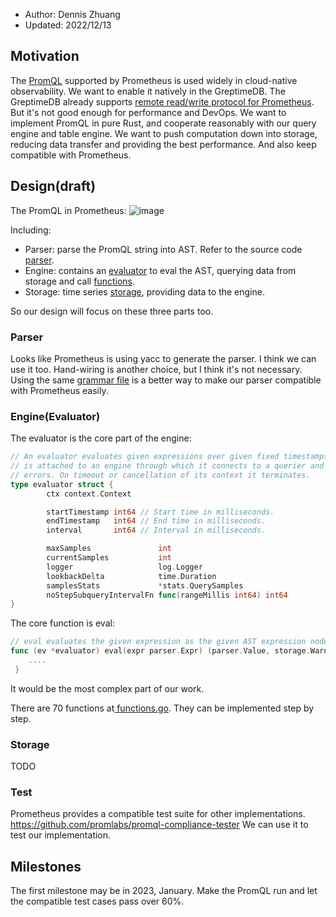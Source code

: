 * Author: Dennis Zhuang
* Updated: 2022/12/13

## Motivation
The [PromQL](https://prometheus.io/docs/prometheus/latest/querying/basics/) supported by Prometheus is used widely in cloud-native observability.  We want to enable it natively in the GreptimeDB.
The GreptimeDB already supports [remote read/write protocol for Prometheus](https://docs.greptime.com/user-guide/supported-protocols/prometheus). But it's not good enough for performance and DevOps. We want to implement PromQL in pure Rust, and cooperate reasonably with our query engine and table engine. We want to push computation down  into storage, reducing data transfer and providing the best performance. And also keep compatible with  Prometheus.
## Design(draft)

The PromQL in Prometheus:
![image](https://user-images.githubusercontent.com/14142/206131597-86ef720b-eb01-4a14-a141-b19cb7924d59.png)

Including:
- Parser:  parse the PromQL string into AST. Refer to the source code [parser](https://github.com/prometheus/prometheus/tree/main/promql/parser).
- Engine: contains an [evaluator](https://github.com/prometheus/prometheus/blob/main/promql/engine.go) to eval the AST, querying data from storage and call [functions](https://github.com/prometheus/prometheus/blob/main/promql/functions.go).
- Storage: time series [storage](https://github.com/prometheus/prometheus/blob/main/storage/interface.go), providing data to the engine.

So our design will focus on these three parts too.

### Parser
Looks like Prometheus is using yacc to generate the parser. I think we can use it too. Hand-wiring is another choice, but I think it's not necessary. Using the same [grammar file](https://github.com/prometheus/prometheus/blob/main/promql/parser/generated_parser.y) is a better way to make our parser compatible with Prometheus easily.

### Engine(Evaluator)
The evaluator  is the core part of the engine:
```go
// An evaluator evaluates given expressions over given fixed timestamps. It
// is attached to an engine through which it connects to a querier and reports
// errors. On timeout or cancellation of its context it terminates.
type evaluator struct {
        ctx context.Context

        startTimestamp int64 // Start time in milliseconds.
        endTimestamp   int64 // End time in milliseconds.
        interval       int64 // Interval in milliseconds.

        maxSamples               int
        currentSamples           int
        logger                   log.Logger
        lookbackDelta            time.Duration
        samplesStats             *stats.QuerySamples
        noStepSubqueryIntervalFn func(rangeMillis int64) int64
}
```

The core function is eval:
```go
// eval evaluates the given expression as the given AST expression node requires.
func (ev *evaluator) eval(expr parser.Expr) (parser.Value, storage.Warnings) {
    ....
 }
```

It would be the most complex part of our work.

There are 70 functions at[ functions.go](https://github.com/prometheus/prometheus/blob/main/promql/functions.go).  They can be implemented step by step.

### Storage

TODO

### Test
Prometheus provides a compatible test suite for other implementations. https://github.com/promlabs/promql-compliance-tester
We can use it to test our implementation.

## Milestones

The first milestone may be in 2023, January. Make the PromQL run and let the compatible test cases pass over 60%.
